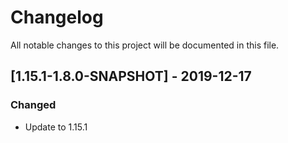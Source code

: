 # Changelog
All notable changes to this project will be documented in this file.

## [1.15.1-1.8.0-SNAPSHOT] - 2019-12-17
### Changed
 - Update to 1.15.1